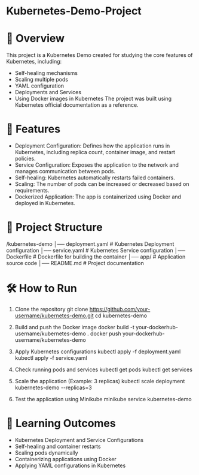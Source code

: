 ﻿# Kubernetes-Demo-Project

# 📌 Overview
  This project is a Kubernetes Demo created for studying the core features of Kubernetes, including:

 * Self-healing mechanisms
 * Scaling multiple pods
 * YAML configuration
 * Deployments and Services
 * Using Docker images in Kubernetes
 The project was built using Kubernetes official documentation as a reference.

# 🚀 Features

 * Deployment Configuration: Defines how the application runs in Kubernetes, including replica count, container image, and restart policies.
 * Service Configuration: Exposes the application to the network and manages communication between pods.
 * Self-healing: Kubernetes automatically restarts failed containers.
 * Scaling: The number of pods can be increased or decreased based on requirements.
 * Dockerized Application: The app is containerized using Docker and deployed in Kubernetes.

 # 📂 Project Structure
   /kubernetes-demo
 │── deployment.yaml  # Kubernetes Deployment configuration
 │── service.yaml     # Kubernetes Service configuration
 │── Dockerfile       # Dockerfile for building the container
 │── app/             # Application source code
 │── README.md        # Project documentation

# 🛠️ How to Run
1. Clone the repository
   git clone https://github.com/your-username/kubernetes-demo.git
   cd kubernetes-demo

2. Build and push the Docker image
   docker build -t your-dockerhub-username/kubernetes-demo .
   docker push your-dockerhub-username/kubernetes-demo

3. Apply Kubernetes configurations
   kubectl apply -f deployment.yaml
   kubectl apply -f service.yaml

4. Check running pods and services
   kubectl get pods
   kubectl get services

5. Scale the application (Example: 3 replicas)
   kubectl scale deployment kubernetes-demo --replicas=3

6. Test the application using Minikube
   minikube service kubernetes-demo

# 📖 Learning Outcomes
   * Kubernetes Deployment and Service Configurations
   * Self-healing and container restarts
   * Scaling pods dynamically
   * Containerizing applications using Docker
   * Applying YAML configurations in Kubernetes

